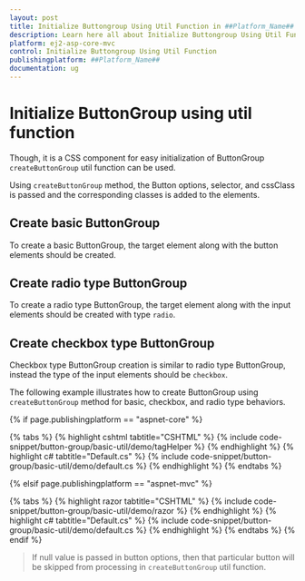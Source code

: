 ```yaml
---
layout: post
title: Initialize Buttongroup Using Util Function in ##Platform_Name## Button Group Component
description: Learn here all about Initialize Buttongroup Using Util Function in Syncfusion ##Platform_Name## Button Group component of syncfusion and more.
platform: ej2-asp-core-mvc
control: Initialize Buttongroup Using Util Function
publishingplatform: ##Platform_Name##
documentation: ug
---
```



# Initialize ButtonGroup using util function

Though, it is a CSS component for easy initialization of ButtonGroup `createButtonGroup` util function can be used.

Using `createButtonGroup` method, the Button options, selector, and cssClass is passed and the corresponding classes is added to the elements.

## Create basic ButtonGroup

To create a basic ButtonGroup, the target element along with the button elements should be created.

## Create radio type ButtonGroup

To create a radio type ButtonGroup, the target element along with the input elements should be created with type `radio`.

## Create checkbox type ButtonGroup

Checkbox type ButtonGroup creation is similar to radio type ButtonGroup, instead the type of the input elements should be `checkbox`.

The following example illustrates how to create ButtonGroup using `createButtonGroup` method for basic, checkbox, and radio type behaviors.

{% if page.publishingplatform == "aspnet-core" %}

{% tabs %}
{% highlight cshtml tabtitle="CSHTML" %}
{% include code-snippet/button-group/basic-util/demo/tagHelper %}
{% endhighlight %}
{% highlight c# tabtitle="Default.cs" %}
{% include code-snippet/button-group/basic-util/demo/default.cs %}
{% endhighlight %}
{% endtabs %}

{% elsif page.publishingplatform == "aspnet-mvc" %}

{% tabs %}
{% highlight razor tabtitle="CSHTML" %}
{% include code-snippet/button-group/basic-util/demo/razor %}
{% endhighlight %}
{% highlight c# tabtitle="Default.cs" %}
{% include code-snippet/button-group/basic-util/demo/default.cs %}
{% endhighlight %}
{% endtabs %}
{% endif %}



> If null value is passed in button options, then that particular button will be skipped from processing in `createButtonGroup` util function.